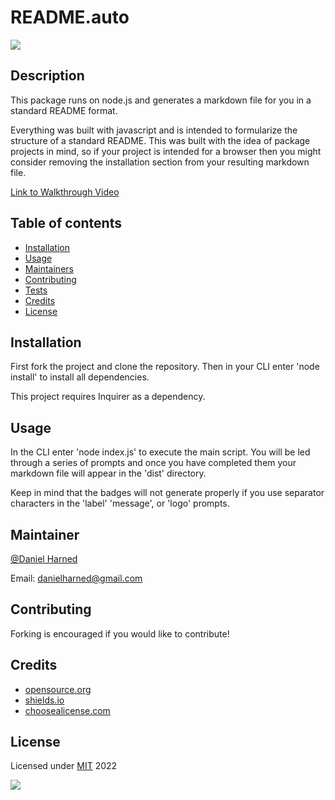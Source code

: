 # README.auto
  ![](https://img.shields.io/badge/javascript-100%-blue?logo=javascript)

  ## Description

  This package runs on node.js and generates a markdown file for you in a standard README format.

  Everything was built with javascript and is intended to formularize the structure of a standard README. This was built with the idea of package projects in mind, so if your project is intended for a browser then you might consider removing the installation section from your resulting markdown file.

  [Link to Walkthrough Video](https://watch.screencastify.com/v/cpBd0LFLPlGdfKqMSBBx)

  ## Table of contents

  * [Installation](#installation)
  * [Usage](#usage)
  * [Maintainers](#maintainers)
  * [Contributing](#contributing)
  * [Tests](#tests)
  * [Credits](#credits)
  * [License](#license)

  ## Installation
  First fork the project and clone the repository. Then in your CLI enter 'node install' to install all dependencies.

  This project requires Inquirer as a dependency.

  ## Usage
  In the CLI enter 'node index.js' to execute the main script. You will be led through a series of prompts and once you have completed them your markdown file will appear in the 'dist' directory.

  Keep in mind that the badges will not generate properly if you use separator characters in the 'label' 'message', or 'logo' prompts.

  ## Maintainer
  [@Daniel Harned](https://github.com/DrDano)

  Email: [danielharned@gmail.com](mailto:danielharned@gmail.com)

  ## Contributing
  Forking is encouraged if you would like to contribute!

  ## Credits

  * [opensource.org](https://opensource.org/licenses/MIT)
  * [shields.io](https://shields.io/)
  * [choosealicense.com](https://choosealicense.com/)

  ## License
  Licensed under [MIT](https://choosealicense.com/licenses/mit) 2022 
  
  ![](https://img.shields.io/badge/license-MIT-blue)